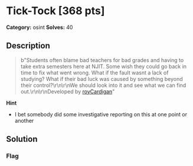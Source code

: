 # Tick-Tock [368 pts]

**Category:** osint
**Solves:** 40

## Description
>b"Students often blame bad teachers for bad grades and having to take extra semesters here at NJIT. Some wish they could go back in time to fix what went wrong. What if the fault wasnt a lack of studying? What if their bad luck was caused by something beyond their control?\r\n\r\nWe should look into it and see what we can find out.\r\n\r\nDeveloped by [royCardigan](https://github.com/rickyhernandez1000)"

**Hint**
* I bet somebody did some investigative reporting on this at one point or another

## Solution

### Flag

